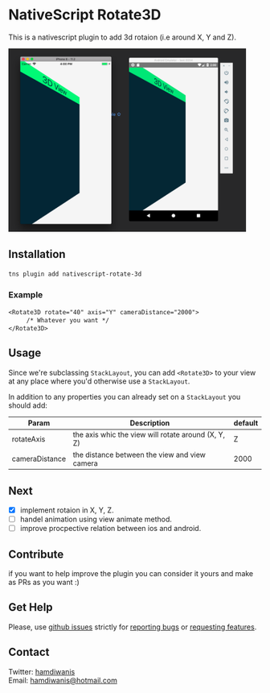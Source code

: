 # NativeScript Rotate3D

This is a nativescript plugin to add 3d rotaion (i.e around X, Y and Z).

<img src="https://github.com/hamdiwanis/nativescript-rotate-3d/raw/master/screenshots/demo.png" height="364px" />

## Installation
```bash
tns plugin add nativescript-rotate-3d
```

### Example

```
<Rotate3D rotate="40" axis="Y" cameraDistance="2000">
     /* Whatever you want */
</Rotate3D>
```

## Usage

Since we're subclassing `StackLayout`, you can add `<Rotate3D>` to your view at any place where you'd otherwise use a `StackLayout`.

In addition to any properties you can already set on a `StackLayout` you should add:

|Param| Description | default|
|---|---|---|
|rotateAxis| the axis whic the view will rotate around (X, Y, Z)| Z
|cameraDistance| the distance between the view and view camera| 2000 |

## Next
- [x] implement rotaion in X, Y, Z.
- [ ] handel animation using view animate method.
- [ ] improve procpective relation between ios and android.

## Contribute
if you want to help improve the plugin you can consider it yours and make as PRs as you want :)

## Get Help
Please, use [github issues](https://github.com/hamdiwanis/nativescript-rotate-3d/issues) strictly for [reporting bugs](CONTRIBUTING.md#reporting-bugs) or [requesting features](CONTRIBUTING.md#requesting-new-features).

## Contact
Twitter: [hamdiwanis](https://twitter.com/hamdiwanis)  \
Email: hamdiwanis@hotmail.com